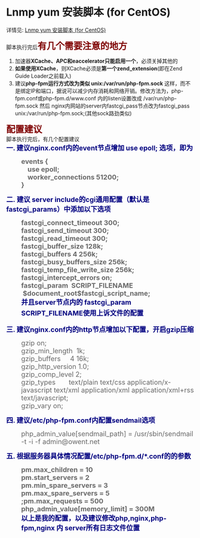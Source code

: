 Lnmp yum 安装脚本 (for CentOS)
======
详情见: [Lnmp yum 安装脚本 (for CentOS)](http://www.owent.net/?p=740)
<p>
    脚本执行完后<span style="font-size:x-large;"><strong><span style="color:#800000;">有几个需要注意的地方</span></strong></span>
</p>
<ol>
<li>
		加速器<strong>XCache、APC和eaccelerator只能启用一个</strong>，必须关掉其他的
	</li>
<li>
		<strong>如果使用XCache</strong>，则XCache必须是<strong>第一个zend_extension</strong>(即在Zend Guide Loader之前载入)
	</li>
<li>
		建议<strong>php-fpm运行方式改为类似 unix:/var/run/php-fpm.sock</strong> 这样，而不是绑定IP和端口，据说可以减少内存消耗和网络开销。修改方法为，php-fpm.conf或php-fpm.d/www.conf 内的listen设置改成 /var/run/php-fpm.sock 然后 nginx内网站的server内fastcgi_pass节点改为fastcgi_pass &nbsp; unix:/var/run/php-fpm.sock;(其他sock路劲类似)
	</li>
</ol>
<p>
	<span style="color:#800000;"><strong><span style="font-size:x-large;">配置建议​</span></strong></span><br />
	脚本执行完后，有几个配置建议<br />
	<span style="color:#000080;"><span style="font-size:large;"><strong>一. 建议nginx.conf内的event节点增加&nbsp;use epoll; 选项，即为</strong></span></span>
</p>
<p style="margin-left: 40px;">
	<span style="color:#696969;"><span style="font-size:large;"><strong>events {<br />
	&nbsp;&nbsp; &nbsp;use epoll;<br />
	&nbsp;&nbsp; &nbsp;worker_connections 51200;<br />
	}</strong></span></span>
</p>
<p>
	<span style="color:#000080;"><span style="font-size:large;"><strong>二.&nbsp;建议 server include的cgi通用配置（默认是fastcgi_params）中添加以下选项</strong></span></span>
</p>
<p style="margin-left: 40px;">
	<span style="color:#696969;"><span style="font-size:large;"><strong>fastcgi_connect_timeout 300;<br />
	fastcgi_send_timeout 300;<br />
	fastcgi_read_timeout 300;<br />
	fastcgi_buffer_size 128k;<br />
	fastcgi_buffers 4 256k;<br />
	fastcgi_busy_buffers_size 256k;<br />
	fastcgi_temp_file_write_size 256k;<br />
	fastcgi_intercept_errors on;<br />
	fastcgi_param &nbsp;SCRIPT_FILENAME &nbsp; &nbsp;$document_root$fastcgi_script_name;</strong></span></span><br />
	<strong style="font-size: large; color: rgb(0, 0, 128); line-height: 1.6em;">并且server节点内的 fastcgi_param SCRIPT_FILENAME使用上诉文件的配置</strong>
</p>
<p>
	<font color="#000080" size="4"><b>三. 建议nginx.conf内的http节点增加以下配置，开启gzip压缩</b></font>
</p>
<p style="margin-left: 40px;">
	<span style="color:#696969;"><span style="font-size:large;">gzip on;<br />
	gzip_min_length &nbsp;1k;<br />
	gzip_buffers &nbsp; &nbsp; 4 16k;<br />
	gzip_http_version 1.0;<br />
	gzip_comp_level 2;<br />
	gzip_types &nbsp; &nbsp; &nbsp; text/plain text/css application/x-javascript text/xml application/xml application/xml+rss text/javascript;<br />
	gzip_vary on;</span></span>
</p>
<p>
	<font color="#000080" size="4"><b>​四. 建议/etc/php-fpm.conf内配置sendmail选项</b></font>
</p>
<p style="margin-left: 40px;">
	<span style="color:#696969;"><span style="font-size:large;">php_admin_value[sendmail_path] = /usr/sbin/sendmail -t -i -f admin@owent.net</span></span>
</p>
<p>
	<font color="#000080" size="4"><b>五. 根据服务器具体情况配置/etc/php-fpm.d/*.conf的的参数</b></font>
</p>
<p style="margin-left: 40px;">
	<span style="color:#696969;"><font size="4"><b>pm.max_children = 10<br />
	pm.start_servers = 2<br />
	pm.min_spare_servers = 3<br />
	pm.max_spare_servers = 5<br />
	;pm.max_requests = 500<br />
	php_admin_value[memory_limit] = 300M</b></font></span><br />
	<font color="#000080" size="4"><b>以上是我的配置，以及建议修改php,nginx,php-fpm,nginx 内 server所有日志文件位置</b></font>
</p>
